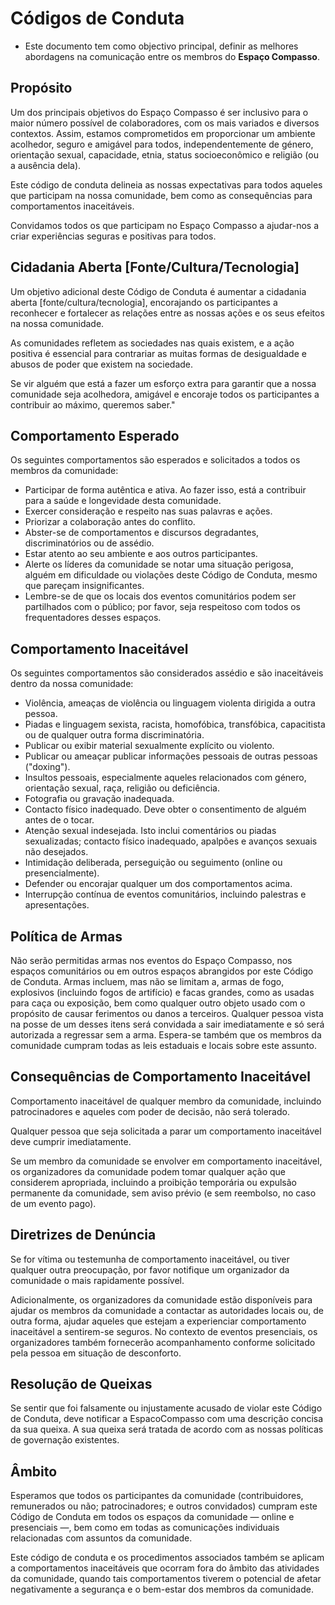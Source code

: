 # Códigos de Conduta

- Este documento tem como objectivo principal, definir as melhores abordagens na comunicação entre os membros do **Espaço Compasso**.

## Propósito

Um dos principais objetivos do Espaço Compasso é ser inclusivo para o maior número possível de colaboradores, com os mais variados e diversos contextos. Assim, estamos comprometidos em proporcionar um ambiente acolhedor, seguro e amigável para todos, independentemente de género, orientação sexual, capacidade, etnia, status socioeconômico e religião (ou a ausência dela).

Este código de conduta delineia as nossas expectativas para todos aqueles que participam na nossa comunidade, bem como as consequências para comportamentos inaceitáveis.

Convidamos todos os que participam no Espaço Compasso a ajudar-nos a criar experiências seguras e positivas para todos.

## Cidadania Aberta [Fonte/Cultura/Tecnologia]

Um objetivo adicional deste Código de Conduta é aumentar a cidadania aberta [fonte/cultura/tecnologia], encorajando os participantes a reconhecer e fortalecer as relações entre as nossas ações e os seus efeitos na nossa comunidade.

As comunidades refletem as sociedades nas quais existem, e a ação positiva é essencial para contrariar as muitas formas de desigualdade e abusos de poder que existem na sociedade.

Se vir alguém que está a fazer um esforço extra para garantir que a nossa comunidade seja acolhedora, amigável e encoraje todos os participantes a contribuir ao máximo, queremos saber."

## Comportamento Esperado

Os seguintes comportamentos são esperados e solicitados a todos os membros da comunidade:

- Participar de forma autêntica e ativa. Ao fazer isso, está a contribuir para a saúde e longevidade desta comunidade.
- Exercer consideração e respeito nas suas palavras e ações.
- Priorizar a colaboração antes do conflito.
- Abster-se de comportamentos e discursos degradantes, discriminatórios ou de assédio.
- Estar atento ao seu ambiente e aos outros participantes. 
- Alerte os líderes da comunidade se notar uma situação perigosa, alguém em dificuldade ou violações deste Código de Conduta, mesmo que pareçam insignificantes.
- Lembre-se de que os locais dos eventos comunitários podem ser partilhados com o público; por favor, seja respeitoso com todos os frequentadores desses espaços.

## Comportamento Inaceitável

Os seguintes comportamentos são considerados assédio e são inaceitáveis dentro da nossa comunidade:

- Violência, ameaças de violência ou linguagem violenta dirigida a outra pessoa.
- Piadas e linguagem sexista, racista, homofóbica, transfóbica, capacitista ou de qualquer outra forma discriminatória.
- Publicar ou exibir material sexualmente explícito ou violento.
- Publicar ou ameaçar publicar informações pessoais de outras pessoas ("doxing").
- Insultos pessoais, especialmente aqueles relacionados com género, orientação sexual, raça, religião ou deficiência.
- Fotografia ou gravação inadequada.
- Contacto físico inadequado. Deve obter o consentimento de alguém antes de o tocar.
- Atenção sexual indesejada. Isto inclui comentários ou piadas sexualizadas; contacto físico inadequado, apalpões e avanços sexuais não desejados.
- Intimidação deliberada, perseguição ou seguimento (online ou presencialmente).
- Defender ou encorajar qualquer um dos comportamentos acima.
- Interrupção contínua de eventos comunitários, incluindo palestras e apresentações.

## Política de Armas

Não serão permitidas armas nos eventos do Espaço Compasso, nos espaços comunitários ou em outros espaços abrangidos por este Código de Conduta. Armas incluem, mas não se limitam a, armas de fogo, explosivos (incluindo fogos de artifício) e facas grandes, como as usadas para caça ou exposição, bem como qualquer outro objeto usado com o propósito de causar ferimentos ou danos a terceiros. Qualquer pessoa vista na posse de um desses itens será convidada a sair imediatamente e só será autorizada a regressar sem a arma. Espera-se também que os membros da comunidade cumpram todas as leis estaduais e locais sobre este assunto.

## Consequências de Comportamento Inaceitável

Comportamento inaceitável de qualquer membro da comunidade, incluindo patrocinadores e aqueles com poder de decisão, não será tolerado.

Qualquer pessoa que seja solicitada a parar um comportamento inaceitável deve cumprir imediatamente.

Se um membro da comunidade se envolver em comportamento inaceitável, os organizadores da comunidade podem tomar qualquer ação que considerem apropriada, incluindo a proibição temporária ou expulsão permanente da comunidade, sem aviso prévio (e sem reembolso, no caso de um evento pago).

## Diretrizes de Denúncia

Se for vítima ou testemunha de comportamento inaceitável, ou tiver qualquer outra preocupação, por favor notifique um organizador da comunidade o mais rapidamente possível.

Adicionalmente, os organizadores da comunidade estão disponíveis para ajudar os membros da comunidade a contactar as autoridades locais ou, de outra forma, ajudar aqueles que estejam a experienciar comportamento inaceitável a sentirem-se seguros. No contexto de eventos presenciais, os organizadores também fornecerão acompanhamento conforme solicitado pela pessoa em situação de desconforto.

## Resolução de Queixas

Se sentir que foi falsamente ou injustamente acusado de violar este Código de Conduta, deve notificar a EspacoCompasso com uma descrição concisa da sua queixa. A sua queixa será tratada de acordo com as nossas políticas de governação existentes.

## Âmbito

Esperamos que todos os participantes da comunidade (contribuidores, remunerados ou não; patrocinadores; e outros convidados) cumpram este Código de Conduta em todos os espaços da comunidade — online e presenciais —, bem como em todas as comunicações individuais relacionadas com assuntos da comunidade.

Este código de conduta e os procedimentos associados também se aplicam a comportamentos inaceitáveis que ocorram fora do âmbito das atividades da comunidade, quando tais comportamentos tiverem o potencial de afetar negativamente a segurança e o bem-estar dos membros da comunidade.

